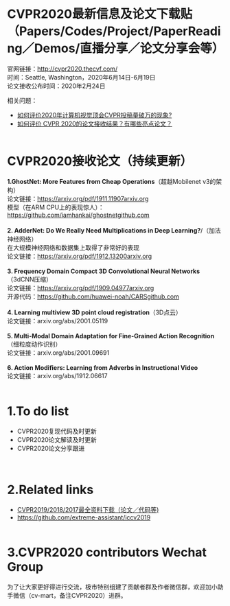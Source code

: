 # CVPR2020最新信息及论文下载贴（Papers/Codes/Project/PaperReading／Demos/直播分享／论文分享会等）


官网链接：http://cvpr2020.thecvf.com/<br>
时间：Seattle, Washington，2020年6月14日-6月19日<br>
论文接收公布时间：2020年2月24日<br>

相关问题：
* [如何评价2020年计算机视觉顶会CVPR投稿量破万的现象?](https://www.zhihu.com/question/356099725/)<br>
* [如何评价 CVPR 2020的论文接收结果？有哪些亮点论文？](https://www.zhihu.com/question/372070853)<br><br>



# CVPR2020接收论文（持续更新）<br>

**1.GhostNet: More Features from Cheap Operations**（超越Mobilenet v3的架构）<br>
论文链接：https://arxiv.org/pdf/1911.11907arxiv.org<br>
模型（在ARM CPU上的表现惊人）：https://github.com/iamhankai/ghostnetgithub.com<br><br>
**2. AdderNet: Do We Really Need Multiplications in Deep Learning?**/（加法神经网络）<br>
在大规模神经网络和数据集上取得了非常好的表现<br>
论文链接：https://arxiv.org/pdf/1912.13200arxiv.org<br><br>
**3. Frequency Domain Compact 3D Convolutional Neural Networks**（3dCNN压缩）<br>
论文链接：https://arxiv.org/pdf/1909.04977arxiv.org<br>
开源代码：https://github.com/huawei-noah/CARSgithub.com<br><br>
**4. Learning multiview 3D point cloud registration**（3D点云）<br>
论文链接：arxiv.org/abs/2001.05119<br><br>
**5. Multi-Modal Domain Adaptation for Fine-Grained Action Recognition**（细粒度动作识别）<br>
论文链接：arxiv.org/abs/2001.09691<br><br>
**6. Action Modifiers: Learning from Adverbs in Instructional Video**<br>
论文链接：arxiv.org/abs/1912.06617<br><br>

# 1.To do list<br>
* CVPR2020复现代码及时更新<br>
* CVPR2020论文解读及时更新<br>
* CVPR2020论文分享跟进<br>

<br>


# 2.Related links<br>
* [CVPR2019/2018/2017最全资料下载（论文／代码等)](https://github.com/extreme-assistant/cvpr2020/blob/master/README.md)<br>
* https://github.com/extreme-assistant/iccv2019<br><br>


# 3.CVPR2020 contributors Wechat Group<br>
为了让大家更好得进行交流，极市特别组建了贡献者群及作者微信群，欢迎加小助手微信（cv-mart，备注CVPR2020）进群。
